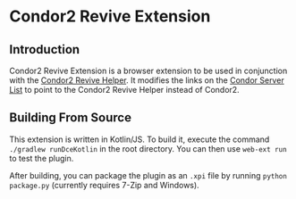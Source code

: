 # Condor2 Revive Extension

## Introduction

Condor2 Revive Extension is a browser extension to be used in conjunction with the [Condor2 Revive Helper](https://github.com/TheGreatCabbage/condor2-revive-helper). It modifies the links on the [Condor Server List](http://www.condorsoaring.com/serverlist/?wdt_search=cndr2) to point to the Condor2 Revive Helper instead of Condor2.

## Building From Source

This extension is written in Kotlin/JS. To build it, execute the command `./gradlew runDceKotlin` in the root directory. You can then use `web-ext run` to test the plugin.

After building, you can package the plugin as an `.xpi` file by running `python package.py` (currently requires 7-Zip and Windows).
